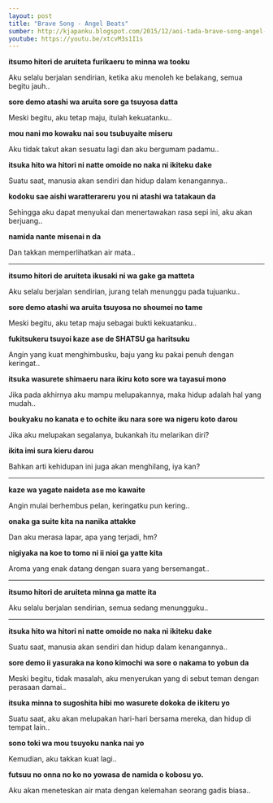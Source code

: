 ```yaml
---
layout: post
title: "Brave Song - Angel Beats"
sumber: http://kjapanku.blogspot.com/2015/12/aoi-tada-brave-song-angel-beats-ending.html?m=1 
youtube: https://youtu.be/xtcvM3s1I1s 
---
```


**itsumo hitori de aruiteta furikaeru to minna wa tooku**

Aku selalu berjalan sendirian, ketika aku menoleh ke belakang, semua begitu jauh..

**sore demo atashi wa aruita sore ga tsuyosa datta**

Meski begitu, aku tetap maju, itulah kekuatanku..

**mou nani mo kowaku nai sou tsubuyaite miseru**

Aku tidak takut akan sesuatu lagi dan aku bergumam padamu..

**itsuka hito wa hitori ni natte omoide no naka ni ikiteku dake**

Suatu saat, manusia akan sendiri dan hidup dalam kenangannya..

**kodoku sae aishi waratterareru you ni atashi wa tatakaun da**

Sehingga aku dapat menyukai dan menertawakan rasa sepi ini, aku akan berjuang..

**namida nante misenai n da**

Dan takkan memperlihatkan air mata..

****



**itsumo hitori de aruiteta ikusaki ni wa gake ga matteta**

Aku selalu berjalan sendirian, jurang telah menunggu pada tujuanku..

**sore demo atashi wa aruita tsuyosa no shoumei no tame**

Meski begitu, aku tetap maju sebagai bukti kekuatanku..

**fukitsukeru tsuyoi kaze ase de SHATSU ga haritsuku**

Angin yang kuat menghimbusku, baju yang ku pakai penuh dengan keringat..

**itsuka wasurete shimaeru nara ikiru koto sore wa tayasui mono**

Jika pada akhirnya aku mampu melupakannya, maka hidup adalah hal yang mudah..

**boukyaku no kanata e to ochite iku nara sore wa nigeru koto darou**

Jika aku melupakan segalanya, bukankah itu melarikan diri?

**ikita imi sura kieru darou**

Bahkan arti kehidupan ini juga akan menghilang, iya kan?

****



**kaze wa yagate naideta ase mo kawaite**

Angin mulai berhembus pelan, keringatku pun kering..

**onaka ga suite kita na nanika attakke**

Dan aku merasa lapar, apa yang terjadi, hm?

**nigiyaka na koe to tomo ni ii nioi ga yatte kita**

Aroma yang enak datang dengan suara yang bersemangat..

****



**itsumo hitori de aruiteta minna ga matte ita**

Aku selalu berjalan sendirian, semua sedang menungguku..

****



**itsuka hito wa hitori ni natte omoide no naka ni ikiteku dake**

Suatu saat, manusia akan sendiri dan hidup dalam kenangannya..

**sore demo ii yasuraka na kono kimochi wa sore o nakama to yobun da**

Meski begitu, tidak masalah, aku menyerukan yang di sebut teman dengan perasaan damai..

**itsuka minna to sugoshita hibi mo wasurete dokoka de ikiteru yo**

Suatu saat, aku akan melupakan hari-hari bersama mereka, dan hidup di tempat lain..

**sono toki wa mou tsuyoku nanka nai yo**

Kemudian, aku takkan kuat lagi..

**futsuu no onna no ko no yowasa de namida o kobosu yo.**

Aku akan meneteskan air mata dengan kelemahan seorang gadis biasa.. 

